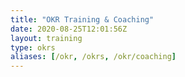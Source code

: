 ```yaml
---
title: "OKR Training & Coaching"
date: 2020-08-25T12:01:56Z
layout: training
type: okrs
aliases: [/okr, /okrs, /okr/coaching]
---
```

